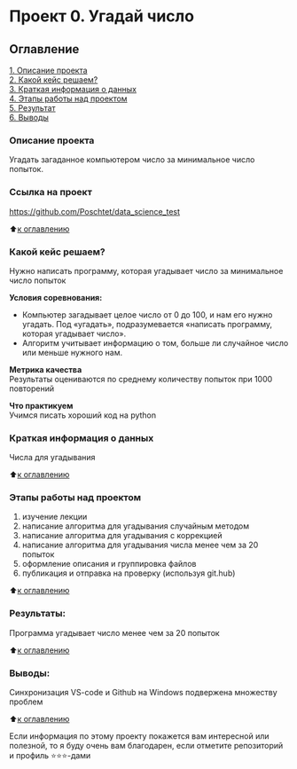 # Проект 0. Угадай число

## Оглавление  
[1. Описание проекта](#Описание-проекта)  
[2. Какой кейс решаем?](.README.md#Какой-кейс-решаем)  
[3. Краткая информация о данных](.README.md#Краткая-информация-о-данных)  
[4. Этапы работы над проектом](.README.md#Этапы-работы-над-проектом)  
[5. Результат](.README.md#Результат)    
[6. Выводы](#Выводы) 

### Описание проекта    
Угадать загаданное компьютером число за минимальное число попыток.

### Ссылка на проект 
https://github.com/Poschtet/data_science_test

:arrow_up:[к оглавлению](_)


### Какой кейс решаем?    
Нужно написать программу, которая угадывает число за минимальное число попыток

**Условия соревнования:**  
- Компьютер загадывает целое число от 0 до 100, и нам его нужно угадать. Под «угадать», подразумевается «написать программу, которая угадывает число».
- Алгоритм учитывает информацию о том, больше ли случайное число или меньше нужного нам.

**Метрика качества**     
Результаты оцениваются по среднему количеству попыток при 1000 повторений

**Что практикуем**     
Учимся писать хороший код на python


### Краткая информация о данных
Числа для угадывания
  
:arrow_up:[к оглавлению](.README.md#Оглавление)


### Этапы работы над проектом  
1. изучение лекции
2. написание алгоритма для угадывания случайным методом
3. написание алгоритма для угадывания с коррекцией
4. написание алгоритма для угадывания числа менее чем за 20 попыток
5. оформление описания и группировка файлов
6. публикация и отправка на проверку (используя git.hub)

:arrow_up:[к оглавлению](.README.md#Оглавление)


### Результаты:  
Программа угадывает число менее чем за 20 попыток

:arrow_up:[к оглавлению](.README.md#Оглавление)


### Выводы:

Синхронизация VS-code и Github на Windows подвержена множеству проблем

:arrow_up:[к оглавлению](.README.md#Оглавление)


Если информация по этому проекту покажется вам интересной или полезной, то я буду очень вам благодарен, если отметите репозиторий и профиль ⭐️⭐️⭐️-дами